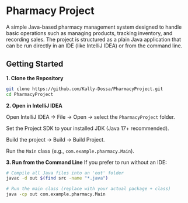 # Pharmacy Project

A simple Java-based pharmacy management system designed to handle basic operations such as managing products, tracking inventory, and recording sales.
The project is structured as a plain Java application that can be run directly in an IDE (like IntelliJ IDEA) or from the command line.

## Getting Started
**1. Clone the Repository**
```bash
git clone https://github.com/Kally-Dossa/PharmacyProject.git
cd PharmacyProject
```

**2. Open in IntelliJ IDEA**

Open IntelliJ IDEA → File → Open → select the `PharmacyProject` folder.

Set the Project SDK to your installed JDK (Java 17+ recommended).

Build the project → Build → Build Project.

Run the `Main` class (e.g., `com.example.pharmacy.Main`).

**3. Run from the Command Line**
If you prefer to run without an IDE:
```bash
# Compile all Java files into an 'out' folder
javac -d out $(find src -name "*.java")

# Run the main class (replace with your actual package + class)
java -cp out com.example.pharmacy.Main
```
